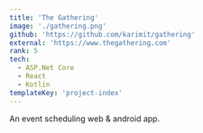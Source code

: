 ```yaml
---
title: 'The Gathering'
image: './gathering.png'
github: 'https://github.com/karimit/gathering'
external: 'https://www.thegathering.com'
rank: 5
tech:
  - ASP.Net Core
  - React
  - Kotlin
templateKey: 'project-index'
---
```


An event scheduling web & android app.